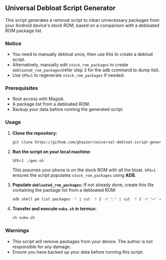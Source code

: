 ## Universal Debloat Script Generator

This script generates a removal script to clean unnecessary packages from your Android device's stock ROM, based on a comparison with a debloated ROM package list.

### Notice
- You need to manually debloat once, then use this to create a debloat script.
- Alternatively, manually edit `stock_rom_packages` to create `debloated_rom_packages`(refer step 3 for the adb command to dump list).
- Use `SPG=1` to regenerate `stock_rom_packages` if needed.

### Prerequisites
- Root access with Magisk.
- A package list from a debloated ROM.
- Backup your data before running the generated script.

### Usage

1. **Clone the repository:**
    ```bash
    git clone https://github.com/ghazzor/universal-debloat-script-generator.git
    ```

2. **Run the script on your local machine:**
    ```bash
    SPG=1 ./gen.sh
    ```
    This assumes your phone is on the stock ROM with all the bloat. `SPG=1` ensures the script populates `stock_rom_packages` using **ADB**.

3. **Populate `debloated_rom_packages`:**
    If not already done, create this file containing the package list from a debloated ROM:
    ```bash
    adb shell pm list packages -f | cut -f 2 -d ":" | cut -f 1 -d "=" > debloated_rom_packages
    ```

4. **Transfer and execute `nuke.sh` in termux:**
    ```bash
    sh nuke.sh
    ```

### Warnings
- This script will remove packages from your device. The author is not responsible for any damage.
- Ensure you have backed up your data before running this script.
